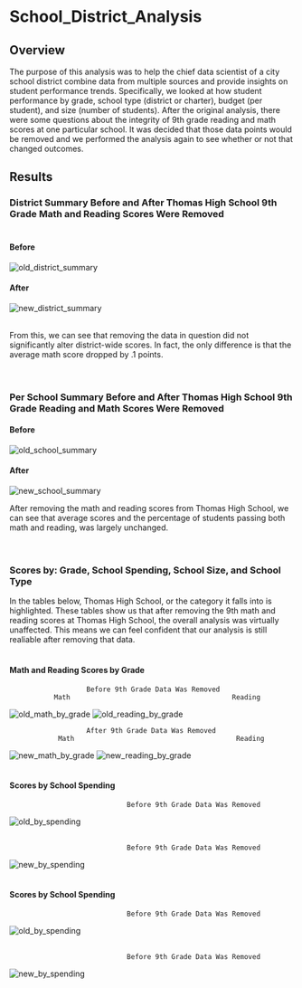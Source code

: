 # School_District_Analysis

## Overview
The purpose of this analysis was to help the chief data scientist of a city school district combine data from multiple sources and provide insights on student performance trends. Specifically, we looked at how student performance by grade, school type (district or charter), budget (per student), and size (number of students). After the original analysis, there were some questions about the integrity of 9th grade reading and math scores at one particular school. It was decided that those data points would be removed and we performed the analysis again to see whether or not that changed outcomes.

## Results<br/>

### District Summary Before and After Thomas High School 9th Grade Math and Reading Scores Were Removed<br/><br/>


#### Before<br/>
![old_district_summary](https://user-images.githubusercontent.com/90878911/137651718-2b44afa3-8ad1-4da9-b246-6937fa09108a.png)<br/>
	
#### After<br/>
![new_district_summary](https://user-images.githubusercontent.com/90878911/137652177-28e4af7a-2b39-4f1b-8382-d49f8e4753ae.png)<br/><br/>

From this, we can see that removing the data in question did not significantly alter district-wide scores. In fact, the only difference is that the average math score dropped by .1 points.<br/><br/><br/>

### Per School Summary Before and After Thomas High School 9th Grade Reading and Math Scores Were Removed


#### Before
![old_school_summary](https://user-images.githubusercontent.com/90878911/137652948-d59f4559-fc53-4402-8e2b-28619dcf941a.png)

#### After	
![new_school_summary](https://user-images.githubusercontent.com/90878911/137653576-bdd38bbf-82c2-4299-969b-18cb7cd2ea21.png)


After removing the math and reading scores from Thomas High School, we can see that average scores and the percentage of students passing both math and reading, was largely unchanged. <br/><br/><br/>


### Scores by: Grade, School Spending, School Size, and School Type
In the tables below, Thomas High School, or the category it falls into is highlighted. These tables show us that after removing the 9th math and reading scores at Thomas High School, the overall analysis was virtually unaffected. This means we can feel confident that our analysis is still realiable after removing that data.<br/><br/>

#### Math and Reading Scores by Grade
                       Before 9th Grade Data Was Removed
               Math                                        Reading
![old_math_by_grade](https://user-images.githubusercontent.com/90878911/137656420-83ed59c6-2a2d-4c88-8f83-dc592e935452.png)  ![old_reading_by_grade](https://user-images.githubusercontent.com/90878911/137656429-630f0cdd-1912-4eed-b3d9-480f3ef642df.png)

                       After 9th Grade Data Was Removed
                Math                                        Reading
![new_math_by_grade](https://user-images.githubusercontent.com/90878911/137656651-542b16e0-6274-4c99-bcb5-fbf1fadd44bf.png)  ![new_reading_by_grade](https://user-images.githubusercontent.com/90878911/137656653-67171cf8-b5e1-466e-ab55-68ef25ac3451.png)<br/><br/>


#### Scores by School Spending<br/>


                                 Before 9th Grade Data Was Removed
![old_by_spending](https://user-images.githubusercontent.com/90878911/137658513-7b93f1d1-0cb8-4421-8761-45b48784c09d.png)<br/><br/>

                                 Before 9th Grade Data Was Removed
![new_by_spending](https://user-images.githubusercontent.com/90878911/137658503-be701da5-fb03-4f5b-9201-73c06bf2c909.png)<br/><br/>

#### Scores by School Spending<br/>


                                 Before 9th Grade Data Was Removed
![old_by_spending](https://user-images.githubusercontent.com/90878911/137658513-7b93f1d1-0cb8-4421-8761-45b48784c09d.png)<br/><br/>

                                 Before 9th Grade Data Was Removed
![new_by_spending](https://user-images.githubusercontent.com/90878911/137658503-be701da5-fb03-4f5b-9201-73c06bf2c909.png)<br/><br/>

